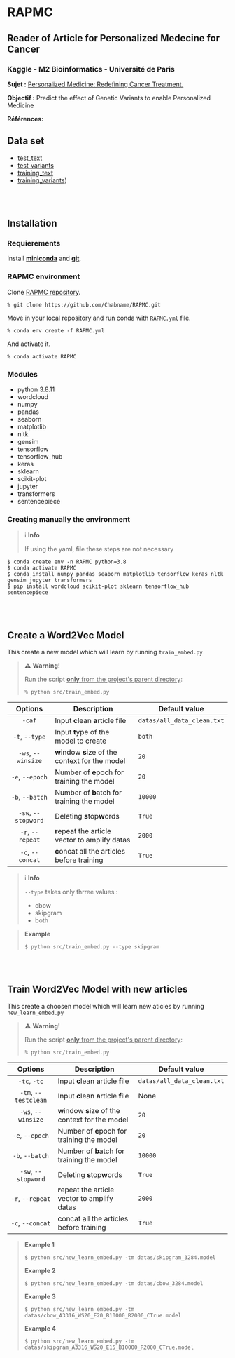 # RAPMC

## Reader of Article for Personalized Medecine for Cancer 

### Kaggle - M2 Bioinformatics - Université de Paris

**Sujet :** [Personalized Medicine: Redefining Cancer Treatment.](https://www.kaggle.com/c/msk-redefining-cancer-treatment)

**Objectif :** Predict the effect of Genetic Variants to enable Personalized Medicine

**Références:**



## Data set

- [test_text](https://www.kaggle.com/c/msk-redefining-cancer-treatment/data?select=test_text.zip)
- [test_variants](https://www.kaggle.com/c/msk-redefining-cancer-treatment/data?select=test_variants.zip)
- [training_text](https://www.kaggle.com/c/msk-redefining-cancer-treatment/data?select=training_text.zipar)
- [training_variants](https://www.kaggle.com/c/msk-redefining-cancer-treatment/data?select=training_variants.zip))

<br><br>

## Installation

### Requierements

Install [**miniconda**](https://docs.conda.io/projects/conda/en/latest/user-guide/install/index.html) and [**git**](https://git-scm.com/).

### RAPMC environment

Clone [RAPMC repository](https://github.com/Chabname/RAPMC).

```
% git clone https://github.com/Chabname/RAPMC.git
```

Move in your local repository and run conda with `RAPMC.yml` file.

```
% conda env create -f RAPMC.yml
```

And activate it.

```
% conda activate RAPMC
```

### Modules

- python 3.8.11
- wordcloud
- numpy
- pandas
- seaborn
- matplotlib
- nltk
- gensim
- tensorflow
- tensorflow_hub
- keras
- sklearn
- scikit-plot
- jupyter
- transformers
- sentencepiece

### Creating manually the environment

> ℹ️ **Info**
>
> If using the yaml, file these steps are not necessary
```
$ conda create env -n RAPMC python=3.8
$ conda activate RAPMC
$ conda install numpy pandas seaborn matplotlib tensorflow keras nltk gensim jupyter transformers
$ pip install wordcloud scikit-plot sklearn tensorflow_hub sentencepiece

```

<br><br>

## Create a Word2Vec Model

This create a new model which will learn  by running `train_embed.py`

> ⚠️ **Warning!**
>
> Run the script <u>**only** from the project's parent directory</u>:
> 
> `% python src/train_embed.py`

 Options | Description | Default value |
|:-------:|-------------|---------------|
| `-caf` | Input **c**lean **a**rticle **f**ile | `datas/all_data_clean.txt` |
|`-t`, `--type` | Input **t**ype of the model to create | `both` |
| `-ws`, `--winsize` | **w**indow **s**ize of the context for the model | `20` |
| `-e`, `--epoch` | Number of **e**poch for training the model | `20` |
| `-b`, `--batch` | Number of **b**atch for training the model | `10000` |
| `-sw`, `--stopword` | Deleting **s**top**w**ords | `True` |
| `-r`, `--repeat` | **r**epeat the article vector to amplify datas | `2000` |
| `-c`, `--concat` | **c**oncat all the articles before training | `True` |

> ℹ️ **Info**
>
> `--type` takes only thrree values :
> - cbow
> - skipgram
> - both

> **Example**
>
> ```
> $ python src/train_embed.py --type skipgram 
> ```


<br><br>

## Train Word2Vec Model with new articles

This create a choosen model which will learn new aticles by running `new_learn_embed.py`

> ⚠️ **Warning!**
>
> Run the script <u>**only** from the project's parent directory</u>:
> 
> `% python src/train_embed.py`

 Options | Description | Default value |
|:-------:|-------------|---------------|
| `-tc`, `-tc` | Input **c**lean **a**rticle **f**ile | `datas/all_data_clean.txt` |
|`-tm`, `--testclean`| Input **c**lean **a**rticle **f**ile | None |
| `-ws`, `--winsize` | **w**indow **s**ize of the context for the model | `20` |
| `-e`, `--epoch` | Number of **e**poch for training the model | `20` |
| `-b`, `--batch` | Number of **b**atch for training the model | `10000` |
| `-sw`, `--stopword` | Deleting **s**top**w**ords | `True` |
| `-r`, `--repeat` | **r**epeat the article vector to amplify datas | `2000` |
| `-c`, `--concat` | **c**oncat all the articles before training | `True` |


> **Example 1**
>
> ```
> $ python src/new_learn_embed.py -tm datas/skipgram_3284.model
> ```
>**Example 2**
>
> ```
> $ python src/new_learn_embed.py -tm datas/cbow_3284.model
> ```
>**Example 3**
>
> ```
> $ python src/new_learn_embed.py -tm datas/cbow_A3316_WS20_E20_B10000_R2000_CTrue.model
> ```
>**Example 4**
>
> ```
> $ python src/new_learn_embed.py -tm datas/skipgram_A3316_WS20_E15_B10000_R2000_CTrue.model
> ```
